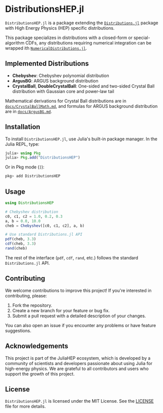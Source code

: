 # DistributionsHEP.jl

`DistributionsHEP.jl` is a package extending the [`Distributions.jl`](https://github.com/JuliaStats/Distributions.jl) package with High Energy Physics (HEP) specific distributions.

This package specializes in distributions with a closed-form or special-algorithm CDFs,
any distributions requiring numerical integration can be wrapped ith [`NumericalDistributions.jl`](https://github.com/mmikhasenko/NumericalDistributions.jl).


## Implemented Distributions

- **Chebyshev**: Chebyshev polynomial distribution
- **ArgusBG**: ARGUS background distribution
- **CrystalBall**, **DoubleCrystalBall**: One-sided and two-sided Crystal Ball distribution with Gaussian core and power-law tail

Mathematical derivations for Crystal Ball distributions are in [`docs/CrystalBallMath.md`](docs/CrystalBallMath.md), and formulas for ARGUS background distribution are in [`docs/ArgusBG.md`](docs/ArgusBG.md).

## Installation

To install `DistributionsHEP.jl`, use Julia's built-in package manager.
In the Julia REPL, type:

```julia
julia> using Pkg
julia> Pkg.add("DistributionsHEP")
```

Or in Pkg mode (`]`):
```julia
pkg> add DistributionsHEP
```

## Usage

```julia
using DistributionsHEP

# Chebyshev distribution
c0, c1, c2 = 1.0, 0.2, 0.3
a, b = 0.0, 10.0
cheb = Chebyshev([c0, c1, c2], a, b)

# Use standard Distributions.jl API
pdf(cheb, 3.3)
cdf(cheb, 3.3)
rand(cheb)
```

The rest of the interface (`pdf`, `cdf`, `rand`, etc.) follows the standard `Distributions.jl` API.

## Contributing

We welcome contributions to improve this project! If you're interested in contributing, please:

1. Fork the repository.
2. Create a new branch for your feature or bug fix.
3. Submit a pull request with a detailed description of your changes.

You can also open an issue if you encounter any problems or have feature suggestions.

## Acknowledgements

This project is part of the JuliaHEP ecosystem, which is developed by a community of scientists
and developers passionate about using Julia for high-energy physics. We are grateful to
all contributors and users who support the growth of this project.

## License

`DistributionsHEP.jl` is licensed under the MIT License.
See the [LICENSE](https://github.com/JuliaHEP/DistributionsHEP.jl/blob/main/LICENSE) file for more details.
